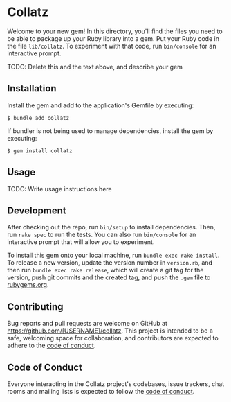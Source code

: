 # Collatz

Welcome to your new gem! In this directory, you'll find the files you need to be able to package up your Ruby library into a gem. Put your Ruby code in the file `lib/collatz`. To experiment with that code, run `bin/console` for an interactive prompt.

TODO: Delete this and the text above, and describe your gem

## Installation

Install the gem and add to the application's Gemfile by executing:

    $ bundle add collatz

If bundler is not being used to manage dependencies, install the gem by executing:

    $ gem install collatz

## Usage

TODO: Write usage instructions here

## Development

After checking out the repo, run `bin/setup` to install dependencies. Then, run `rake spec` to run the tests. You can also run `bin/console` for an interactive prompt that will allow you to experiment.

To install this gem onto your local machine, run `bundle exec rake install`. To release a new version, update the version number in `version.rb`, and then run `bundle exec rake release`, which will create a git tag for the version, push git commits and the created tag, and push the `.gem` file to [rubygems.org](https://rubygems.org).

## Contributing

Bug reports and pull requests are welcome on GitHub at https://github.com/[USERNAME]/collatz. This project is intended to be a safe, welcoming space for collaboration, and contributors are expected to adhere to the [code of conduct](https://github.com/[USERNAME]/collatz/blob/master/CODE_OF_CONDUCT.md).

## Code of Conduct

Everyone interacting in the Collatz project's codebases, issue trackers, chat rooms and mailing lists is expected to follow the [code of conduct](https://github.com/[USERNAME]/collatz/blob/master/CODE_OF_CONDUCT.md).
